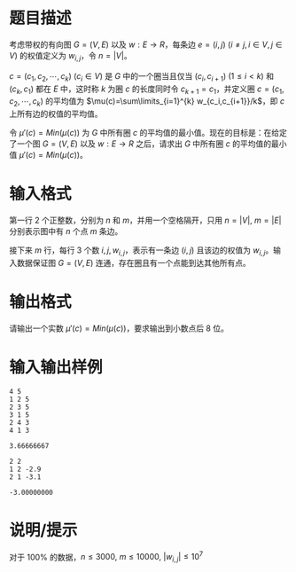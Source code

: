 # 题目描述

考虑带权的有向图 $G=(V,E)$ 以及 $w:E \rightarrow R$，每条边 $e=(i,j)~(i \neq j,i \in V,j \in V)$ 的权值定义为 $w_{i,j}$，令 $n=|V|$。

$c=(c_1,c_2,\cdots,c_k)~(c_i \in V)$ 是 $G$ 中的一个圈当且仅当 $(c_i,c_{i+1})~(1 \leq i < k)$ 和 $(c_k,c_1)$ 都在 $E$ 中，这时称 $k$ 为圈 $c$ 的长度同时令 $c_{k+1}=c_1$，并定义圈 $c=(c_1,c_2,\cdots,c_k)$ 的平均值为 $\mu(c)=\sum\limits_{i=1}^{k} w_{c_i,c_{i+1}}/k$，即 $c$ 上所有边的权值的平均值。

令 $\mu'(c)=Min(\mu(c))$ 为 $G$ 中所有圈 $c$ 的平均值的最小值。现在的目标是：在给定了一个图 $G=(V,E)$ 以及 $w:E \rightarrow R$ 之后，请求出 $G$ 中所有圈 $c$ 的平均值的最小值 $\mu'(c)=Min(\mu(c))$。

# 输入格式

第一行 $2$ 个正整数，分别为 $n$ 和 $m$，并用一个空格隔开，只用 $n=|V|,~m=|E|$ 分别表示图中有 $n$ 个点 $m$ 条边。

接下来 $m$ 行，每行 $3$ 个数 $i,j,w_{i,j}$，表示有一条边 $(i,j)$ 且该边的权值为 $w_{i,j}$。输入数据保证图 $G=(V,E)$ 连通，存在圈且有一个点能到达其他所有点。

# 输出格式

请输出一个实数 $\mu'(c)=Min(\mu(c))$，要求输出到小数点后 $8$ 位。

# 输入输出样例

```input1
4 5
1 2 5
2 3 5
3 1 5
2 4 3
4 1 3
```

```output1
3.66666667
```

```input2
2 2
1 2 -2.9
2 1 -3.1
```

```output2
-3.00000000
```

# 说明/提示

对于 $100 \%$ 的数据，$n \leq 3000,~m \leq 10000,~|w_{i,j}| \leq {10}^7$
